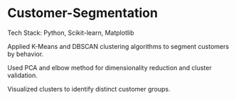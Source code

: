 # Customer-Segmentation
Tech Stack: Python, Scikit-learn, Matplotlib

Applied K-Means and DBSCAN clustering algorithms to segment customers by behavior.

Used PCA and elbow method for dimensionality reduction and cluster validation.

Visualized clusters to identify distinct customer groups.
